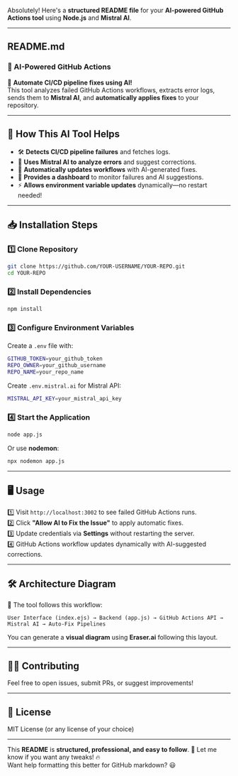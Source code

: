 Absolutely! Here's a **structured README file** for your **AI-powered GitHub Actions tool** using **Node.js** and **Mistral AI**.

---

## **README.md**

### **📌 AI-Powered GitHub Actions**
🚀 **Automate CI/CD pipeline fixes using AI!**  
This tool analyzes failed GitHub Actions workflows, extracts error logs, sends them to **Mistral AI**, and **automatically applies fixes** to your repository.

---

## **🔹 How This AI Tool Helps**
- 🛠 **Detects CI/CD pipeline failures** and fetches logs.
- 🤖 **Uses Mistral AI to analyze errors** and suggest corrections.
- 🔄 **Automatically updates workflows** with AI-generated fixes.
- 🔧 **Provides a dashboard** to monitor failures and AI suggestions.
- ⚡ **Allows environment variable updates** dynamically—no restart needed!

---

## **📥 Installation Steps**
### **1️⃣ Clone Repository**
```bash
git clone https://github.com/YOUR-USERNAME/YOUR-REPO.git
cd YOUR-REPO
```

### **2️⃣ Install Dependencies**
```bash
npm install
```

### **3️⃣ Configure Environment Variables**
Create a `.env` file with:
```bash
GITHUB_TOKEN=your_github_token
REPO_OWNER=your_github_username
REPO_NAME=your_repo_name
```
Create `.env.mistral.ai` for Mistral API:
```bash
MISTRAL_API_KEY=your_mistral_api_key
```

### **4️⃣ Start the Application**
```bash
node app.js
```
Or use **nodemon**:
```bash
npx nodemon app.js
```

---

## **🖥️ Usage**
1️⃣ Visit `http://localhost:3002` to see failed GitHub Actions runs.  
2️⃣ Click **"Allow AI to Fix the Issue"** to apply automatic fixes.  
3️⃣ Update credentials via **Settings** without restarting the server.  
4️⃣ GitHub Actions workflow updates dynamically with AI-suggested corrections.

---

## **🛠 Architecture Diagram**
📌 The tool follows this workflow:
```
User Interface (index.ejs) → Backend (app.js) → GitHub Actions API → Mistral AI → Auto-Fix Pipelines
```
You can generate a **visual diagram** using **Eraser.ai** following this layout.

---

## **👨‍💻 Contributing**
Feel free to open issues, submit PRs, or suggest improvements!

---

## **📜 License**
MIT License (or any license of your choice)

---

This **README** is **structured, professional, and easy to follow**. 🚀 Let me know if you want any tweaks! 🔥  
Want help formatting this better for GitHub markdown? 😃
